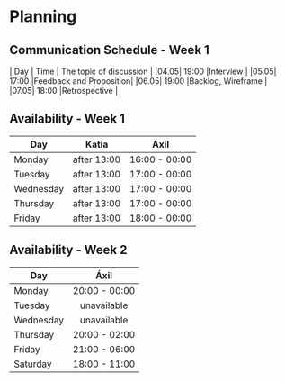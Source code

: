 # Planning

## Communication Schedule - Week 1

| Day | Time | The topic of discussion |
|04.05| 19:00 |Interview               |
|05.05| 17:00 |Feedback and Proposition|
|06.05| 19:00 |Backlog, Wireframe      |
|07.05| 18:00 |Retrospective           |

## Availability - Week 1


| Day       |    Katia    |    Áxil      |
| --------- | :---------: |  :---------: |
| Monday    | after 13:00 | 16:00 - 00:00|
| Tuesday   | after 13:00 | 17:00 - 00:00|
| Wednesday | after 13:00 | 17:00 - 00:00|
| Thursday  | after 13:00 | 17:00 - 00:00|
| Friday    | after 13:00 | 18:00 - 00:00|

## Availability - Week 2

| Day       |     Áxil    |
| --------- | :---------: |
| Monday    |20:00 - 00:00|
| Tuesday   | unavailable |
| Wednesday | unavailable |
| Thursday  |20:00 - 02:00|
| Friday    |21:00 - 06:00|
| Saturday  |18:00 - 11:00|
